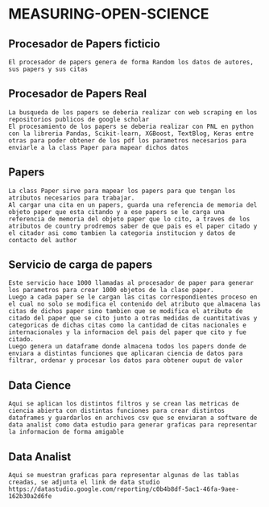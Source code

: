 # MEASURING-OPEN-SCIENCE
## Procesador de Papers ficticio

    El procesador de papers genera de forma Random los datos de autores, sus papers y sus citas
    
## Procesador de Papers Real
    La busqueda de los papers se deberia realizar con web scraping en los repositorios publicos de google scholar 
    El procesamiento de los papers se deberia realizar con PNL en python con la libreria Pandas, Scikit-learn, XGBoost, TextBlog, Keras entre otras para poder obtener de los pdf los parametros necesarios para enviarle a la class Paper para mapear dichos datos

## Papers

    La class Paper sirve para mapear los papers para que tengan los atributos necesarios para trabajar.
    Al cargar una cita en un papers, guarda una referencia de memoria del objeto paper que esta citando y a ese papers se le carga una referencia de memoria del objeto paper que lo cito, a traves de los atributos de country prodremos saber de que pais es el paper citado y el citador asi como tambien la categoria institucion y datos de contacto del author
## Servicio de carga de papers

	Este servicio hace 1000 llamadas al procesador de paper para generar los parametros para crear 1000 objetos de la clase paper.
	Luego a cada paper se le cargan las citas correspondientes proceso en el cual no solo se modifica el contenido del atributo que almacena las citas de dichos paper sino tambien que se modifica el atributo de citado del paper que se cito junto a otras medidas de cuantitativas y categoricas de dichas citas como la cantidad de citas nacionales e internacionales y la informacion del pais del paper que cito y fue citado.
    Luego genera un dataframe donde almacena todos los papers donde de enviara a distintas funciones que aplicaran ciencia de datos para filtrar, ordenar y procesar los datos para obtener ouput de valor
## Data Cience

	Aqui se aplican los distintos filtros y se crean las metricas de ciencia abierta con distintas funciones para crear distintos dataframes y guardarlos en archivos csv que se enviaran a software de data analist como data estudio para generar graficas para representar la informacion de forma amigable

## Data Analist

	Aqui se muestran graficas para representar algunas de las tablas creadas, se adjunta el link de data studio
	https://datastudio.google.com/reporting/c0b4b8df-5ac1-46fa-9aee-162b30a2d6fe
